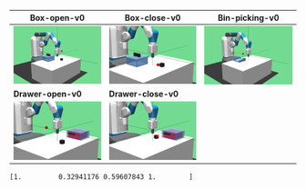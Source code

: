 
Box-open-v0 | Box-close-v0 | Bin-picking-v0 
----------- | ------------ | --------------
<img style="align-self:center;" src="figures/Box-open-v0.png" /> | <img style="align-self:center;" src="figures/Box-close-v0.png" /> | <img style="align-self:center;" src="figures/Bin-picking-v0.png" />
**Drawer-open-v0** | **Drawer-close-v0** | 
<img style="align-self:center;" src="figures/Drawer-open-v0.png" /> | <img style="align-self:center;" src="figures/Drawer-close-v0.png" /> |

```
[1.         0.32941176 0.59607843 1.        ]

```
